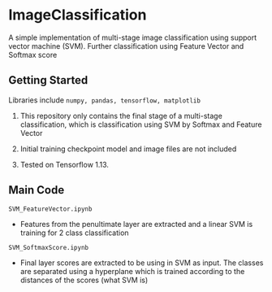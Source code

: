 # ImageClassification

A simple implementation of multi-stage image classification using support vector machine (SVM). Further classification using Feature Vector and Softmax score

## Getting Started

Libraries include ````numpy, pandas, tensorflow, matplotlib````

1. This repository only contains the final stage of a multi-stage classification, which is classification using SVM by Softmax and Feature Vector

2. Initial training checkpoint model and image files are not included

3. Tested on Tensorflow 1.13.

## Main Code

````SVM_FeatureVector.ipynb````

- Features from the penultimate layer are extracted and a linear SVM is training for 2 class classification

````SVM_SoftmaxScore.ipynb````

- Final layer scores are extracted to be using in SVM as input. The classes are separated using a hyperplane which is trained according to the distances of the scores (what SVM is)

